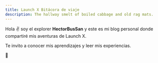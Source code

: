 ```yaml
---
title: Launch X Bitácora de viaje
description: The hallway smelt of boiled cabbage and old rag mats.
---
```


Hola ✌️  soy el explorer **HectorBusSan** y este es mi blog personal donde compartiré mis aventuras de Launch X.

Te invito a conocer mis aprendizajes y leer mis experiencias.

🚀
